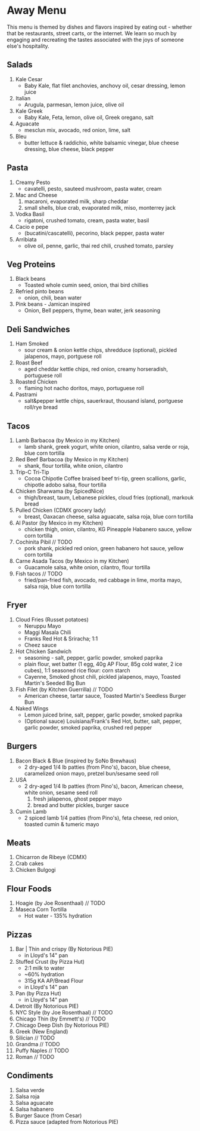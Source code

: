 # Away Menu
This menu is themed by dishes and flavors inspired by eating out - whether that be restaurants, street carts, or the internet. We learn so much by engaging and recreating the tastes associated with the joys of someone else's hospitality.

## Salads
1. Kale Cesar
    * Baby Kale, flat filet anchovies, anchovy oil, cesar dressing, lemon juice
1. Italian
    * Arugula, parmesan, lemon juice, olive oil
1. Kale Greek
    * Baby Kale, Feta, lemon, olive oil, Greek oregano, salt
1. Aguacate 
    * mesclun mix, avocado, red onion, lime, salt
1. Bleu
    * butter lettuce & raddichio, white balsamic vinegar, blue cheese dressing, blue cheese, black pepper

## Pasta
1. Creamy Pesto
    * cavatelli, pesto, sauteed mushroom, pasta water, cream
1. Mac and Cheese
    1. macaroni, evaporated milk, sharp cheddar
    2. small shells, blue crab, evaporated milk, miso, monterrey jack
1. Vodka Basil
    * rigatoni, crushed tomato, cream, pasta water, basil
1. Cacio e pepe
    * (bucatini/cascatelli), pecorino, black pepper, pasta water
1. Arribiata
    * olive oil, penne, garlic, thai red chili, crushed tomato, parsley

## Veg Proteins
1. Black beans
    * Toasted whole cumin seed, onion, thai bird chillies
1. Refried pinto beans
    * onion, chili, bean water
1. Pink beans - Jamican inspired
    * Onion, Bell peppers, thyme, bean water, jerk seasoning

## Deli Sandwiches
1. Ham Smoked
    * sour cream & onion kettle chips, shredduce (optional), pickled jalapenos, mayo, portguese roll
1. Roast Beef
    * aged cheddar kettle chips, red onion, creamy horseradish, portuguese roll
1. Roasted Chicken
    * flaming hot nacho doritos, mayo, portuguese roll
1. Pastrami
    * salt&pepper kettle chips, sauerkraut, thousand island, portguese roll/rye bread

## Tacos
1. Lamb Barbacoa (by Mexico in my Kitchen)
    * lamb shank, greek yogurt, white onion, cilantro, salsa verde or roja, blue corn tortilla
1. Red Beef Barbacoa (by Mexico in my Kitchen)
    * shank, flour tortilla, white onion, cilantro
1. Trip-C Tri-Tip
    * Cocoa Chipotle Coffee braised beef tri-tip, green scallions, garlic, chipotle adobo salsa, flour tortilla
1. Chicken Sharwama (by SpicedNice)
    * thigh/breast, taum, Lebanese pickles, cloud fries (optional), markouk bread
1. Pulled Chicken (CDMX grocery lady)
    * breast, Oaxacan cheese, salsa aguacate, salsa roja, blue corn tortilla
1. Al Pastor (by Mexico in my Kitchen)
    * chicken thigh, onion, cilantro, KG Pineapple Habanero sauce, yellow corn tortilla
1. Cochinita Pibil // TODO
    * pork shank, pickled red onion, green habanero hot sauce, yellow corn tortilla
1. Carne Asada Tacos (by Mexico in my Kitchen)
    * Guacamole salsa, white onion, cilantro, flour tortilla
1. Fish tacos // TODO
    * fried/pan-fried fish, avocado, red cabbage in lime, morita mayo, salsa roja, blue corn tortilla

## Fryer
1. Cloud Fries (Russet potatoes)
    * Neruppu Mayo
    * Maggi Masala Chili
    * Franks Red Hot & Sriracha; 1:1
    * Cheez sauce
1. Hot Chicken Sandwich
    * seasoning - salt, pepper, garlic powder, smoked paprika
    * plain flour, wet batter (1 egg, 40g AP Flour, 85g cold water, 2 ice cubes), 1:1 seasoned rice flour: corn starch
    * Cayenne, Smoked ghost chili, pickled jalapenos, mayo, Toasted Martin's Seeded Big Bun
1. Fish Filet (by Kitchen Guerrilla) // TODO
    * American cheese, tartar sauce, Toasted Martin's Seedless Burger Bun
1. Naked Wings
    * Lemon juiced brine, salt, pepper, garlic powder, smoked paprika
    * (Optional sauce) Louisiana/Frank's Red Hot, butter, salt, pepper, garlic powder, smoked paprika, crushed red pepper

## Burgers
1. Bacon Black & Blue (inspired by SoNo Brewhaus)
    * 2 dry-aged 1/4 lb patties (from Pino's), bacon, blue cheese, caramelized onion mayo, pretzel bun/sesame seed roll
1. USA
    * 2 dry-aged 1/4 lb patties (from Pino's), bacon, American cheese, white onion, sesame seed roll
        1. fresh jalapenos, ghost pepper mayo
        1. bread and butter pickles, burger sauce
1. Cumin Lamb
    * 2 spiced lamb 1/4 patties (from Pino's), feta cheese, red onion, toasted cumin & tumeric mayo

## Meats
1. Chicarron de Ribeye (CDMX)
1. Crab cakes
1. Chicken Bulgogi

## Flour Foods
1. Hoagie (by Joe Rosenthaal) // TODO
1. Maseca Corn Tortilla
    * Hot water - 135% hydration

## Pizzas
1. Bar | Thin and crispy  (By Notorious PIE)
    * in Lloyd's 14" pan
1. Stuffed Crust (by Pizza Hut)
    * 2:1 milk to water
    * ~60% hydration
    * 315g KA AP/Bread Flour
    * in Lloyd's 14" pan
1. Pan (by Pizza Hut)
    * in Lloyd's 14" pan
1. Detroit (By Notorious PIE)
1. NYC Style (by Joe Rosenthaal) // TODO
1. Chicago Thin (by Emmett's) // TODO
1. Chicago Deep Dish (by Notorious PIE)
1. Greek (New England)
1. Silician // TODO
1. Grandma // TODO
1. Puffy Naples // TODO
1. Roman // TODO

## Condiments
1. Salsa verde
1. Salsa roja
1. Salsa aguacate
1. Salsa habanero
1. Burger Sauce (from Cesar)
1. Pizza sauce (adapted from Notorious PIE)


